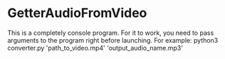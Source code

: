 # GetterAudioFromVideo
This is a completely console program. For it to work, you need to pass arguments to the program right before launching. For example: python3 converter.py 'path_to_video.mp4' 'output_audio_name.mp3'
